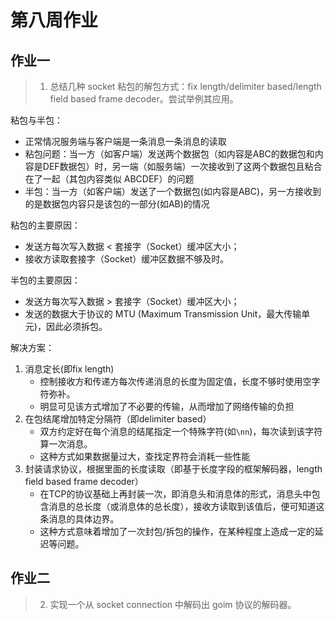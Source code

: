 # 第八周作业
## 作业一
> 1. 总结几种 socket 粘包的解包方式：fix length/delimiter based/length field based frame decoder。尝试举例其应用。    

粘包与半包：
- 正常情况服务端与客户端是一条消息一条消息的读取
- 粘包问题：当一方（如客户端）发送两个数据包（如内容是ABC的数据包和内容是DEF数据包）时，另一端（如服务端）一次接收到了这两个数据包且粘合在了一起（其包内容类似 ABCDEF）的问题
- 半包：当一方（如客户端）发送了一个数据包(如内容是ABC)，另一方接收到的是数据包内容只是该包的一部分(如AB)的情况

粘包的主要原因：
- 发送方每次写入数据 < 套接字（Socket）缓冲区大小；
- 接收方读取套接字（Socket）缓冲区数据不够及时。

半包的主要原因：
- 发送方每次写入数据 > 套接字（Socket）缓冲区大小；
- 发送的数据大于协议的 MTU (Maximum Transmission Unit，最大传输单元)，因此必须拆包。

解决方案：
1. 消息定长(即fix length)
   - 控制接收方和传递方每次传递消息的长度为固定值，长度不够时使用空字符弥补。
    - 明显可见该方式增加了不必要的传输，从而增加了网络传输的负担
2. 在包结尾增加特定分隔符（即delimiter based）
    - 双方约定好在每个消息的结尾指定一个特殊字符(如`\nn`)，每次读到该字符算一次消息。
    - 这种方式如果数据量过大，查找定界符会消耗一些性能
3. 封装请求协议，根据里面的长度读取（即基于长度字段的框架解码器，length field based frame decoder）
    - 在TCP的协议基础上再封装一次，即消息头和消息体的形式，消息头中包含消息的总长度（或消息体的总长度），接收方读取到该值后，便可知道这条消息的具体边界。
    - 这种方式意味着增加了一次封包/拆包的操作，在某种程度上造成一定的延迟等问题。



## 作业二
> 2. 实现一个从 socket connection 中解码出 goim 协议的解码器。
